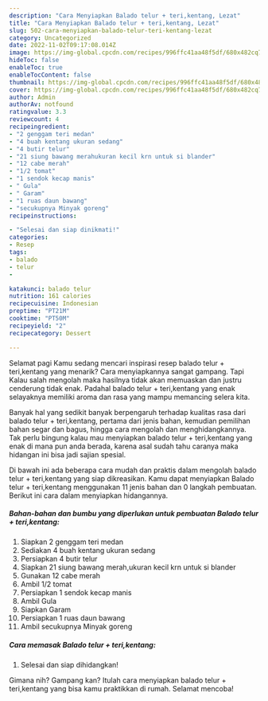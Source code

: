 ```yaml
---
description: "Cara Menyiapkan Balado telur + teri,kentang, Lezat"
title: "Cara Menyiapkan Balado telur + teri,kentang, Lezat"
slug: 502-cara-menyiapkan-balado-telur-teri-kentang-lezat
category: Uncategorized
date: 2022-11-02T09:17:08.014Z
image: https://img-global.cpcdn.com/recipes/996ffc41aa48f5df/680x482cq70/balado-telur-terikentang-foto-resep-utama.jpg
hideToc: false
enableToc: true
enableTocContent: false
thumbnail: https://img-global.cpcdn.com/recipes/996ffc41aa48f5df/680x482cq70/balado-telur-terikentang-foto-resep-utama.jpg
cover: https://img-global.cpcdn.com/recipes/996ffc41aa48f5df/680x482cq70/balado-telur-terikentang-foto-resep-utama.jpg
author: Admin
authorAv: notfound
ratingvalue: 3.3
reviewcount: 4
recipeingredient:
- "2 genggam teri medan"
- "4 buah kentang ukuran sedang"
- "4 butir telur"
- "21 siung bawang merahukuran kecil krn untuk si blander"
- "12 cabe merah"
- "1/2 tomat"
- "1 sendok kecap manis"
- " Gula"
- " Garam"
- "1 ruas daun bawang"
- "secukupnya Minyak goreng"
recipeinstructions:

- "Selesai dan siap dinikmati!"
categories:
- Resep
tags:
- balado
- telur
- 

katakunci: balado telur  
nutrition: 161 calories
recipecuisine: Indonesian
preptime: "PT21M"
cooktime: "PT50M"
recipeyield: "2"
recipecategory: Dessert

---
```



Selamat pagi Kamu sedang mencari inspirasi resep balado telur + teri,kentang yang menarik? Cara menyiapkannya sangat gampang. Tapi Kalau salah mengolah maka hasilnya tidak akan memuaskan dan justru cenderung tidak enak. Padahal balado telur + teri,kentang yang enak selayaknya memiliki aroma dan rasa yang mampu memancing selera kita.


Banyak hal yang sedikit banyak berpengaruh terhadap kualitas rasa dari balado telur + teri,kentang, pertama dari jenis bahan, kemudian pemilihan bahan segar dan bagus, hingga cara mengolah dan menghidangkannya. Tak perlu bingung kalau mau menyiapkan balado telur + teri,kentang yang enak di mana pun anda berada, karena asal sudah tahu caranya maka hidangan ini bisa jadi sajian spesial.




Di bawah ini ada beberapa cara mudah dan praktis dalam mengolah balado telur + teri,kentang yang siap dikreasikan. Kamu dapat menyiapkan Balado telur + teri,kentang menggunakan 11 jenis bahan dan 0 langkah pembuatan. Berikut ini cara dalam menyiapkan hidangannya.

<!--inarticleads1-->

##### Bahan-bahan dan bumbu yang diperlukan untuk pembuatan Balado telur + teri,kentang:

1. Siapkan 2 genggam teri medan
1. Sediakan 4 buah kentang ukuran sedang
1. Persiapkan 4 butir telur
1. Siapkan 21 siung bawang merah,ukuran kecil krn untuk si blander
1. Gunakan 12 cabe merah
1. Ambil 1/2 tomat
1. Persiapkan 1 sendok kecap manis
1. Ambil  Gula
1. Siapkan  Garam
1. Persiapkan 1 ruas daun bawang
1. Ambil secukupnya Minyak goreng




<!--inarticleads2-->

##### Cara memasak Balado telur + teri,kentang:


1. Selesai dan siap dihidangkan!



Gimana nih? Gampang kan? Itulah cara menyiapkan balado telur + teri,kentang yang bisa kamu praktikkan di rumah. Selamat mencoba!
